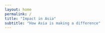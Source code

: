 ```yaml
---
layout: home
permalink: /
title: "Impact in Asia"
subtitle: "How Asia is making a difference"
---
```




